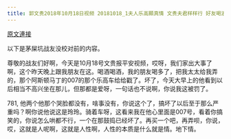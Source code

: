 ```yaml
---
title: 郭文贵2018年10月18日视频 20181018_1夫人乐高顯真情 文贵夫君样样行 好友喝酒惹禍事 慶芝對夫動大刑
---
```


[原文連接](https://gnews.org/ThreadView/53478364)

以下是茅屎坑战友没校对前的内容。

  尊敬的战友们好啊，今天是10月18号文贵报平安视频，哎呀，我们家出大事了啊，这个昨天晚上跟我朋友在这。喝酒喝酒，我的朋友喝多了，把我太太给我弄的，那个阿斯顿马丁的007的那个乐高车给给戳了。坏了，今天大早上的他看到以后相当不高兴坐在那儿，但那都是爱呀，一句话也不说啊，你说我这被罚了。

  781, 他两个他那个哭脸都没有，啥事没有，你说这个了，搞坏了以后至于那么严重吗？啊你说他说这是玲玲。骑着车呀，这看来我在他心里面是007号，看着你搞笑的，你说怎么哄都不行，一个在那鼓捣已经坏了。再买一个吧，再弄呗，你说，哎，这就是人呢啊，这就是人性啊，人性的本质是什么就是情。地下情。

